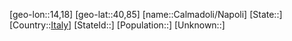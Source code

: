 ﻿---
location: [40,85,14,18]
type: City
tags:
- geo/City


SpocWebEntityId: 29454
isDeleted: false
confidential: public

---
[geo-lon::14,18]
[geo-lat::40,85]
[name::Calmadoli/Napoli]
[State::]
[Country::[Italy](geo/Continent/Europe/Italy.md)]
[StateId::]
[Population::]
[Unknown::]

